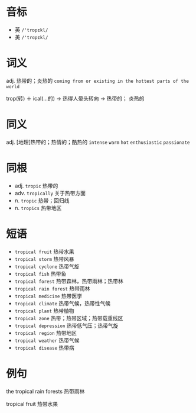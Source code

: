 # 音标

- 英 `/'trɒpɪkl/`
- 美 `/'trɑpɪkl/`

# 词义

adj. 热带的；炎热的
`coming from or existing in the hottest parts of the world`



trop(转) ＋ ical(…的) → 热得人晕头转向 → 热带的； 炎热的

# 同义

adj. [地理]热带的；热情的；酷热的
`intense` `warm` `hot` `enthusiastic` `passionate`

# 同根

- adj. `tropic` 热带的
- adv. `tropically` 关于热带方面
- n. `tropic` 热带；回归线
- n. `tropics` 热带地区

# 短语

- `tropical fruit` 热带水果
- `tropical storm` 热带风暴
- `tropical cyclone` 热带气旋
- `tropical fish` 热带鱼
- `tropical forest` 热带森林，热带雨林；热带林
- `tropical rain forest` 热带雨林
- `tropical medicine` 热带医学
- `tropical climate` 热带气候，热带性气候
- `tropical plant` 热带植物
- `tropical zone` 热带；热带区域；热带载重线区
- `tropical depression` 热带低气压；热带气旋
- `tropical region` 热带地区
- `tropical weather` 热带气候
- `tropical disease` 热带病

# 例句

the tropical rain forests
热带雨林

tropical fruit
热带水果


